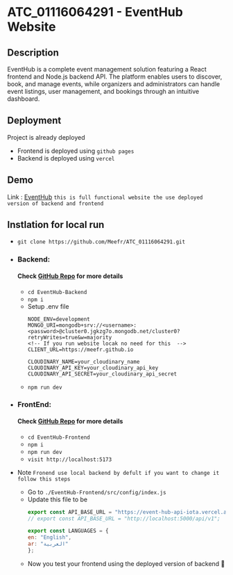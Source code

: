 # ATC_01116064291 - EventHub Website

## Description
EventHub is a complete event management solution featuring a React frontend and Node.js backend API. The platform enables users to discover, book, and manage events, while organizers and administrators can handle event listings, user management, and bookings through an intuitive dashboard.
## Deployment

Project is already deployed

- Frontend is deployed using `github pages`
- Backend is deployed using `vercel`

## Demo

Link : [EventHub](https://meefr.github.io/eventhub-website/) `this is full functional website the use deployed version of backend and frontend`

## Instlation for local run

- `git clone https://github.com/Meefr/ATC_01116064291.git`
- ### Backend: 
    #### Check [GitHub Repo](https://github.com/Meefr/EventHub-API) for more details
    - `cd EventHub-Backend`
    - `npm i`
    - Setup .env file
        ``` PORT=5000
        NODE_ENV=development
        MONGO_URI=mongodb+srv://<username>:<password>@cluster0.jgkzg7o.mongodb.net/cluster0?retryWrites=true&w=majority
        <!-- If you run website locak no need for this  -->
        CLIENT_URL=https://meefr.github.io

        CLOUDINARY_NAME=your_cloudinary_name
        CLOUDINARY_API_KEY=your_cloudinary_api_key
        CLOUDINARY_API_SECRET=your_cloudinary_api_secret
        ```
    - `npm run dev`
- ### FrontEnd:
    #### Check [GitHub Repo](https://github.com/Meefr/eventhub-website) for more details
    - `cd EventHub-Frontend`
    - `npm i`
    - `npm run dev`
    - `visit http://localhost:5173`

- Note `Fronend use local backend by defult if you want to change it follow this steps`
    - Go to `./EventHub-Frontend/src/config/index.js`
    - Update this file to be
        ``` javascript
        export const API_BASE_URL = "https://event-hub-api-iota.vercel.app/api/v1";
        // export const API_BASE_URL = "http://localhost:5000/api/v1";

        export const LANGUAGES = {
        en: "English",
        ar: "العربية"
        };
        ``` 
    - Now you test  your frontend using the deployed version of backend 🫡


